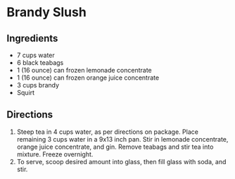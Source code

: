 # Brandy Slush

## Ingredients

- 7 cups water
- 6 black teabags
- 1 (16 ounce) can frozen lemonade concentrate
- 1 (16 ounce) can frozen orange juice concentrate
- 3 cups brandy
- Squirt

## Directions

1. Steep tea in 4 cups water, as per directions on package. Place remaining 3 cups water in a 9x13 inch pan. Stir in lemonade concentrate, orange juice concentrate, and gin. Remove teabags and stir tea into mixture. Freeze overnight.
2. To serve, scoop desired amount into glass, then fill glass with soda, and stir.
